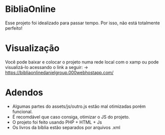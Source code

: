 # BibliaOnline
Esse projeto foi idealizado para passar tempo. Por isso, não está totalmente perfeito!

# Visualização
Você pode baixar e colocar o projeto numa rede local com o xamp ou pode visualizá-lo acessando o link a seguir:
-> https://bibliaonlinedanielgroup.000webhostapp.com/

# Adendos
- Algumas partes do assets/js/outro.js estão mal otimizadas porém funcional. 
- É recomdável que caso consiga, otimizar o JS do projeto.
- O projeto foi feito usando PHP + HTML + Js
- Os livros da bíblia estão separados por arquivos .xml

